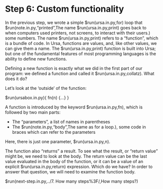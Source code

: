 # Step 6: Custom functionality

In the previous step, we wrote a simple $run(ursa.in.py,for) loop that $run(note.in.py,“printed”,The name $run(ursa.in.py,print) goes back to when computers used printers\, not screens\, to interact with their users.) some numbers. The name $run(ursa.in.py,print) refers to a “function”, which is a bundle of code. In Ursa, functions are values, and, like other values, we can give them a name. The $run(ursa.in.py,print) function is built into Ursa; but one of the fundamental features of most programming languages is the ability to define new functions.

Defining a new function is exactly what we did in the first part of our program: we defined a function and called it $run(ursa.in.py,collatz). What does it do?

Let’s look at the ‘outside’ of the function:

$run(ursabox.in.py){
fn(n) {…}
}

A function is introduced by the keyword $run(ursa.in.py,fn), which is followed by two main parts:

* The “parameters”, a list of names in parentheses
* The $run(note.in.py,“body”,The same as for a loop.), some code in braces which can refer to the parameters

Here, there is just one parameter, $run(ursa.in.py,n).

The function also “returns” a result. To see what the result, or “return value” might be, we need to look at the body. The return value can be the last value evaluated in the body of the function, or it can be a value of an explicit $run(ursa.in.py,return) expression. Which do we have? In order to answer that question, we will need to examine the function body.

$run(next-step.in.py,../7. How many steps%3F/,How many steps?)